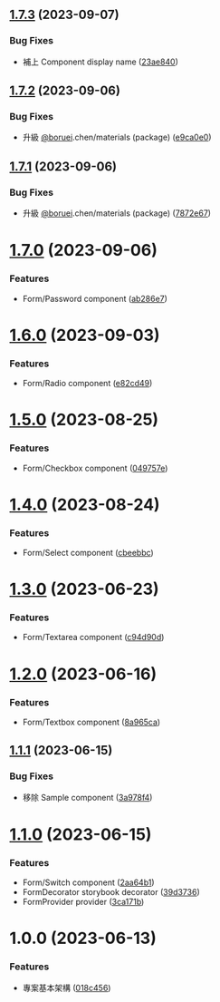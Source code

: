 ## [1.7.3](https://github.com/boruei-chen/react-hook-form-materials/compare/v1.7.2...v1.7.3) (2023-09-07)


### Bug Fixes

* 補上 Component display name ([23ae840](https://github.com/boruei-chen/react-hook-form-materials/commit/23ae8405a6be69e45c5b7669ea5141de02932d21))

## [1.7.2](https://github.com/boruei-chen/react-hook-form-materials/compare/v1.7.1...v1.7.2) (2023-09-06)


### Bug Fixes

* 升級 [@boruei](https://github.com/boruei).chen/materials (package) ([e9ca0e0](https://github.com/boruei-chen/react-hook-form-materials/commit/e9ca0e0d8e2b465e6bcb88f8148c1664453ae403))

## [1.7.1](https://github.com/boruei-chen/react-hook-form-materials/compare/v1.7.0...v1.7.1) (2023-09-06)


### Bug Fixes

* 升級 [@boruei](https://github.com/boruei).chen/materials (package) ([7872e67](https://github.com/boruei-chen/react-hook-form-materials/commit/7872e673723eba53e5dfc7e2f30a82af7a572219))

# [1.7.0](https://github.com/boruei-chen/react-hook-form-materials/compare/v1.6.0...v1.7.0) (2023-09-06)


### Features

* Form/Password component ([ab286e7](https://github.com/boruei-chen/react-hook-form-materials/commit/ab286e776bbb29d97ff98a4fd9d644b7df5bdeb0))

# [1.6.0](https://github.com/boruei-chen/react-hook-form-materials/compare/v1.5.0...v1.6.0) (2023-09-03)


### Features

* Form/Radio component ([e82cd49](https://github.com/boruei-chen/react-hook-form-materials/commit/e82cd491b45061a69f30a8407a3dcf34af8d5909))

# [1.5.0](https://github.com/boruei-chen/react-hook-form-materials/compare/v1.4.0...v1.5.0) (2023-08-25)


### Features

* Form/Checkbox component ([049757e](https://github.com/boruei-chen/react-hook-form-materials/commit/049757e37926ea00312edeb7727650d52c8f53ec))

# [1.4.0](https://github.com/boruei-chen/react-hook-form-materials/compare/v1.3.0...v1.4.0) (2023-08-24)


### Features

* Form/Select component ([cbeebbc](https://github.com/boruei-chen/react-hook-form-materials/commit/cbeebbc18d541f703dffb2a3fd2e7f16a1d3f301))

# [1.3.0](https://github.com/boruei-chen/react-hook-form-materials/compare/v1.2.0...v1.3.0) (2023-06-23)


### Features

* Form/Textarea component ([c94d90d](https://github.com/boruei-chen/react-hook-form-materials/commit/c94d90dc8bee37f7bf7cc7439e7b2bb934e17f45))

# [1.2.0](https://github.com/boruei-chen/react-hook-form-materials/compare/v1.1.1...v1.2.0) (2023-06-16)


### Features

* Form/Textbox component ([8a965ca](https://github.com/boruei-chen/react-hook-form-materials/commit/8a965ca2809883e7f928030eedb6b5c3880657a5))

## [1.1.1](https://github.com/boruei-chen/react-hook-form-materials/compare/v1.1.0...v1.1.1) (2023-06-15)


### Bug Fixes

* 移除 Sample component ([3a978f4](https://github.com/boruei-chen/react-hook-form-materials/commit/3a978f41b60919af736c47e4e85dbff35f1b6176))

# [1.1.0](https://github.com/boruei-chen/react-hook-form-materials/compare/v1.0.0...v1.1.0) (2023-06-15)


### Features

* Form/Switch component ([2aa64b1](https://github.com/boruei-chen/react-hook-form-materials/commit/2aa64b19d56127356643430c3b2c83d3b0def525))
* FormDecorator storybook decorator ([39d3736](https://github.com/boruei-chen/react-hook-form-materials/commit/39d3736497275eceafce3a43f67581cddd130610))
* FormProvider provider ([3ca171b](https://github.com/boruei-chen/react-hook-form-materials/commit/3ca171b0991fb7e4edcf90c862330a125fa50813))

# 1.0.0 (2023-06-13)


### Features

* 專案基本架構 ([018c456](https://github.com/boruei-chen/react-hook-form-materials/commit/018c456f3544d50e70d02a31f51a42c80796ed78))
